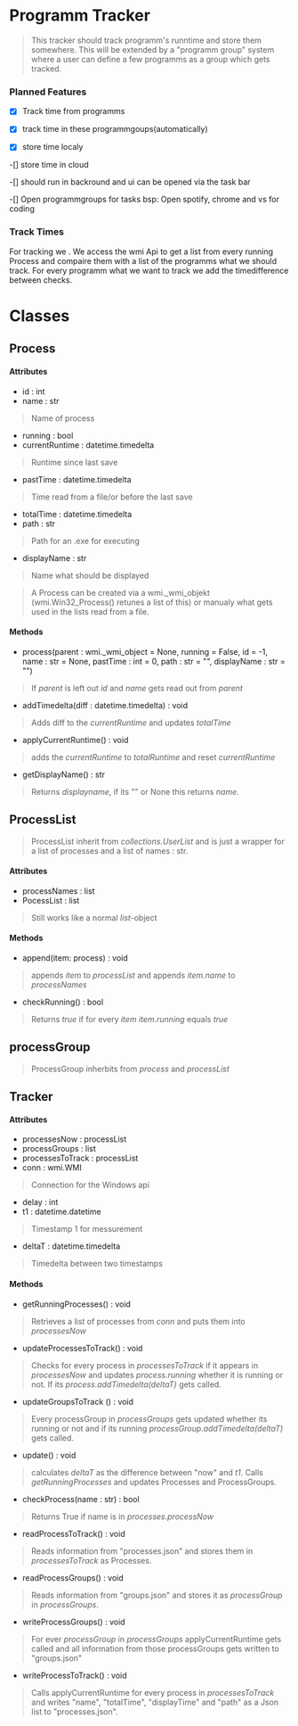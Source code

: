 # Programm Tracker

>This tracker should track programm's runntime and store them somewhere. This will be extended by a "programm group" system where a user can define a few programms as a group which gets tracked.
 

### Planned Features

-[x]  Track time from programms 

-[x] track time in these programmgoups(automatically) 

-[x] store time localy

-[] store time in cloud

-[] should run in backround and ui can be opened via the task bar

-[] Open programmgroups for tasks
    bsp: Open spotify, chrome and vs for coding

### Track Times

For tracking we . We access the wmi Api to get a list from every running Process and compaire them with a list of the programms what we should track. For every programm what we want to track we add the timedifference between checks.


# Classes
## Process
#### Attributes
*   id : int  
*    name : str     	                    
>Name of process
*    running : bool                         
*    currentRuntime : datetime.timedelta    
>Runtime since last save
*    pastTime : datetime.timedelta          
>Time read from a file/or before the last save
*    totalTime : datetime.timedelta         
*    path : str                             
>Path for an .exe for executing
*    displayName : str                      
>Name what should be displayed

> A Process can be created via a wmi._wmi_objekt (wmi.Win32_Process() retunes a list of this) or manualy what gets used in the lists read from a file.

#### Methods
*   process(parent : wmi._wmi_object = None, running = False, id = -1, name : str = None, pastTime : int = 0, path : str = "", displayName : str = "")
> If *parent* is left out *id* and  *name* gets read out from *parent*
*   addTimedelta(diff : datetime.timedelta) : void
> Adds diff to the *currentRuntime* and updates *totalTime*
*   applyCurrentRuntime() : void
>adds the *currentRuntime* to *totalRuntime* and reset *currentRuntime*
* getDisplayName() : str
>Returns *displayname*, if its "" or None this returns *name*.

## ProcessList
>ProcessList inherit from *collections.UserList* and is just a wrapper for a list of processes and a list of names : str.

#### Attributes
*   processNames : list
*   PocessList : list
> Still works like a normal *list*-object

#### Methods
*   append(item: process) : void
> appends *item* to *processList* and appends *item.name* to *processNames*
*   checkRunning() : bool
> Returns *true* if for every *item* *item.running* equals *true*

## processGroup
>ProcessGroup inherbits from *process* and *processList*

## Tracker

#### Attributes
*   processesNow : processList 
*   processGroups : list
*   processesToTrack : processList
*   conn : wmi.WMI 
> Connection for the Windows api
*   delay : int
*   t1 : datetime.datetime 
> Timestamp 1 for messurement
*   deltaT : datetime.timedelta
> Timedelta between two timestamps

#### Methods
*   getRunningProcesses() : void
> Retrieves a list of processes from *conn* and puts them into *processesNow*
*   updateProcessesToTrack() : void
>Checks for every process in *processesToTrack* if it appears in *processesNow* and updates *process.running* whether it is running or not. If its *process.addTimedelta(deltaT)* gets called.
*   updateGroupsToTrack () : void
>Every processGroup in *processGroups* gets updated whether its running or not and if its running *processGroup.addTimedelta(deltaT)* gets called.
*   update() : void
> calculates *deltaT* as the difference between "now" and *t1*. Calls *getRunningProcesses* and updates Processes and ProcessGroups.
*   checkProcess(name : str) : bool
>Returns True if name is in *processes.processNow*
*   readProcessToTrack() : void
> Reads information from "processes.json" and stores them in *processesToTrack* as Processes.
*   readProcessGroups() : void
>  Reads information from "groups.json" and stores it as *processGroup* in *processGroups*.
*   writeProcessGroups() : void
> For ever *processGroup* in *processGroups* applyCurrentRuntime gets called and all information from those processGroups gets written to "groups.json"
*   writeProcessToTrack() : void
>Calls applyCurrentRuntime for every process in *processesToTrack* and writes "name", "totalTime", "displayTime" and "path" as a Json list to "processes.json".




